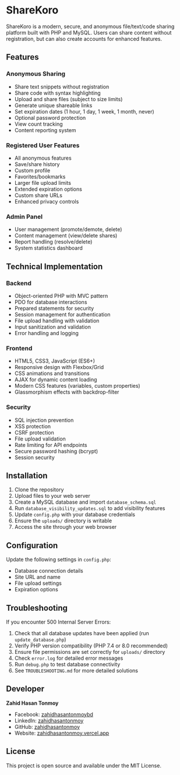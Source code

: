 # ShareKoro

ShareKoro is a modern, secure, and anonymous file/text/code sharing platform built with PHP and MySQL. Users can share content without registration, but can also create accounts for enhanced features.

## Features

### Anonymous Sharing
- Share text snippets without registration
- Share code with syntax highlighting
- Upload and share files (subject to size limits)
- Generate unique shareable links
- Set expiration dates (1 hour, 1 day, 1 week, 1 month, never)
- Optional password protection
- View count tracking
- Content reporting system

### Registered User Features
- All anonymous features
- Save/share history
- Custom profile
- Favorites/bookmarks
- Larger file upload limits
- Extended expiration options
- Custom share URLs
- Enhanced privacy controls

### Admin Panel
- User management (promote/demote, delete)
- Content management (view/delete shares)
- Report handling (resolve/delete)
- System statistics dashboard

## Technical Implementation

### Backend
- Object-oriented PHP with MVC pattern
- PDO for database interactions
- Prepared statements for security
- Session management for authentication
- File upload handling with validation
- Input sanitization and validation
- Error handling and logging

### Frontend
- HTML5, CSS3, JavaScript (ES6+)
- Responsive design with Flexbox/Grid
- CSS animations and transitions
- AJAX for dynamic content loading
- Modern CSS features (variables, custom properties)
- Glassmorphism effects with backdrop-filter

### Security
- SQL injection prevention
- XSS protection
- CSRF protection
- File upload validation
- Rate limiting for API endpoints
- Secure password hashing (bcrypt)
- Session security

## Installation

1. Clone the repository
2. Upload files to your web server
3. Create a MySQL database and import `database_schema.sql`
4. Run `database_visibility_updates.sql` to add visibility features
5. Update `config.php` with your database credentials
6. Ensure the `uploads/` directory is writable
7. Access the site through your web browser

## Configuration

Update the following settings in `config.php`:
- Database connection details
- Site URL and name
- File upload settings
- Expiration options

## Troubleshooting

If you encounter 500 Internal Server Errors:

1. Check that all database updates have been applied (run `update_database.php`)
2. Verify PHP version compatibility (PHP 7.4 or 8.0 recommended)
3. Ensure file permissions are set correctly for `uploads/` directory
4. Check `error.log` for detailed error messages
5. Run `debug.php` to test database connectivity
6. See `TROUBLESHOOTING.md` for more detailed solutions

## Developer

**Zahid Hasan Tonmoy**
- Facebook: [zahidhasantonmoybd](https://www.facebook.com/zahidhasantonmoybd)
- LinkedIn: [zahidhasantonmoy](https://www.linkedin.com/in/zahidhasantonmoy/)
- GitHub: [zahidhasantonmoy](https://github.com/zahidhasantonmoy)
- Website: [zahidhasantonmoy.vercel.app](https://zahidhasantonmoy.vercel.app)

## License

This project is open source and available under the MIT License.